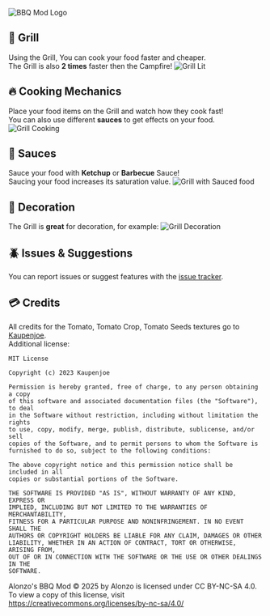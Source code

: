 ![BBQ Mod Logo](https://cdn.modrinth.com/data/cached_images/2ce74df87395bd31c8376110e3c6a403576faef8.png)

## 🍖 Grill
Using the Grill, You can cook your food faster and cheaper.\
The Grill is also **2 times** faster then the Campfire!
![Grill Lit](https://cdn.modrinth.com/data/cached_images/77988c03316fc605e82b10c50f9dff0946b007ac.png)

## 🔥 Cooking Mechanics
Place your food items on the Grill and watch how they cook fast!\
You can also use different **sauces** to get effects on your food.
![Grill Cooking](https://cdn.modrinth.com/data/cached_images/83a767e5bd39603e897ad3aeea0f776391a872e4.png)

## 🍅 Sauces
Sauce your food with **Ketchup** or **Barbecue** Sauce!\
Saucing your food increases its saturation value.
![Grill with Sauced food](https://cdn.modrinth.com/data/cached_images/175818c67d0bde6174844825980efc2cef31f717.png)

## 🎨 Decoration
The Grill is **great** for decoration, for example:
![Grill Decoration](https://cdn.modrinth.com/data/cached_images/1c3a45286f8eb538f18a53e151da1fa263fcf7d7.png)

## 🪲 Issues & Suggestions
You can report issues or suggest features with the [issue tracker](https://github.com/AlonzoVR/alonzo-bbq-mod/issues/).

## 💳 Credits
All credits for the Tomato, Tomato Crop, Tomato Seeds textures go to [Kaupenjoe](https://www.youtube.com/@ModdingByKaupenjoe).\
Additional license:

```
MIT License

Copyright (c) 2023 Kaupenjoe

Permission is hereby granted, free of charge, to any person obtaining a copy
of this software and associated documentation files (the "Software"), to deal
in the Software without restriction, including without limitation the rights
to use, copy, modify, merge, publish, distribute, sublicense, and/or sell
copies of the Software, and to permit persons to whom the Software is
furnished to do so, subject to the following conditions:

The above copyright notice and this permission notice shall be included in all
copies or substantial portions of the Software.

THE SOFTWARE IS PROVIDED "AS IS", WITHOUT WARRANTY OF ANY KIND, EXPRESS OR
IMPLIED, INCLUDING BUT NOT LIMITED TO THE WARRANTIES OF MERCHANTABILITY,
FITNESS FOR A PARTICULAR PURPOSE AND NONINFRINGEMENT. IN NO EVENT SHALL THE
AUTHORS OR COPYRIGHT HOLDERS BE LIABLE FOR ANY CLAIM, DAMAGES OR OTHER
LIABILITY, WHETHER IN AN ACTION OF CONTRACT, TORT OR OTHERWISE, ARISING FROM,
OUT OF OR IN CONNECTION WITH THE SOFTWARE OR THE USE OR OTHER DEALINGS IN THE
SOFTWARE.
```

Alonzo's BBQ Mod © 2025 by Alonzo is licensed under CC BY-NC-SA 4.0. To view a copy of this license, visit https://creativecommons.org/licenses/by-nc-sa/4.0/
